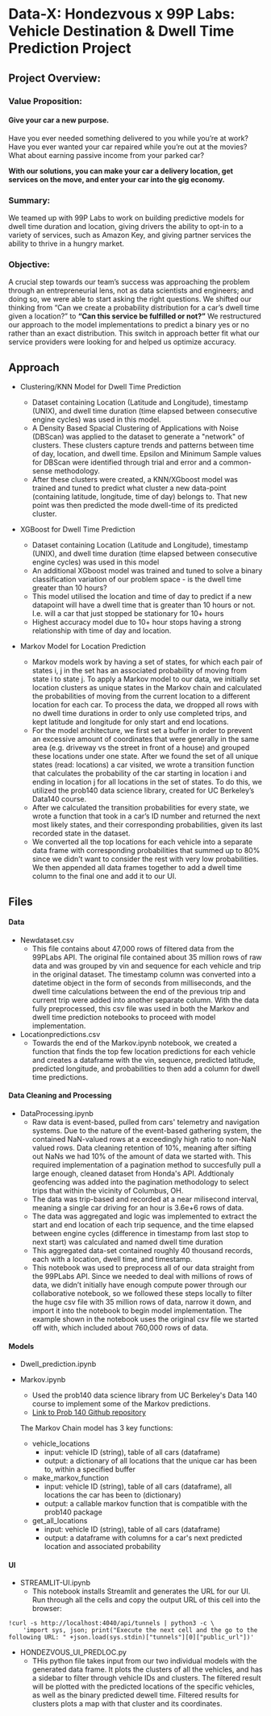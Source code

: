 # Data-X: Hondezvous x 99P Labs: Vehicle Destination & Dwell Time Prediction Project

## Project Overview:
### Value Proposition:
#### Give your car a new purpose.

Have you ever needed something delivered to you while you’re at work? Have you ever wanted your car repaired while you’re out at the movies? What about earning passive income from your parked car?

**With our solutions, you can make your car a delivery location,  get services on the move, and enter your car into the gig economy.**
### Summary:
We teamed up with 99P Labs to work on building predictive models for dwell time duration and location, giving drivers the ability to opt-in to a variety of services, such as Amazon Key, and giving partner services the ability to thrive in a hungry market.

### Objective:
A crucial step towards our team’s success was approaching the problem through an entrepreneurial lens, not as data scientists and engineers; and doing so, we were able to start asking the right questions. We shifted our thinking from “Can we create a probability distribution for a car’s dwell time given a location?” to **“Can this service be fulfilled or not?”** We restructured our approach to the model implementations to predict a binary yes or no rather than an exact distribution. This switch in approach better fit what our service providers were looking for and helped us optimize accuracy.

## Approach
* Clustering/KNN Model for Dwell Time Prediction
  * Dataset containing Location (Latitude and Longitude), timestamp (UNIX), and dwell time duration (time elapsed between consecutive engine cycles) was used in this model.
  * A Density Based Spacial Clustering of Applications with Noise (DBScan) was applied to the dataset to generate a "network" of clusters. These clusters capture trends and patterns between time of day, location, and dwell time. Epsilon and Minimum Sample values for DBScan were identified through trial and error and a common-sense methodology.
  * After these clusters were created, a KNN/XGboost model was trained and tuned to predict what cluster a new data-point (containing latitude, longitude, time of day) belongs to. That new point was then predicted the mode dwell-time of its predicted cluster. 
* XGBoost for Dwell Time Prediction
  * Dataset containing Location (Latitude and Longitude), timestamp (UNIX), and dwell time duration (time elapsed between consecutive engine cycles) was used in this model 
  * An additional XGboost model was trained and tuned to solve a binary classification variation of our problem space - is the dwell time greater than 10 hours?
  * This model utilised the location and time of day to predict if a new datapoint will have a dwell time that is greater than 10 hours or not. I.e. will a car that just stopped be stationary for 10+ hours
  * Highest accuracy model due to 10+ hour stops having a strong relationship with time of day and location.


* Markov Model for Location Prediction
  * Markov models work by having a set of states, for which each pair of states i, j in the set has an associated probability of moving from state i to state j. To apply a Markov model to our data, we initially set location clusters as unique states in the Markov chain and calculated the probabilities of moving from the current location to a different location for each car. To process the data, we dropped all rows with no dwell time durations in order to only use completed trips, and kept latitude and longitude for only start and end locations.
  * For the model architecture, we first set a buffer in order to prevent an excessive amount of coordinates that were generally in the same area (e.g. driveway vs the street in front of a house) and grouped these locations under one state. After we found the set of all unique states (read: locations) a car visited, we wrote a transition function that calculates the probability of the car starting in location i and ending in location j for all locations in the set of states. To do this, we utilized the prob140 data science library, created for UC Berkeley’s Data140 course.
  * After we calculated the transition probabilities for every state, we wrote a function that took in a car’s ID number and returned the next most likely states, and their corresponding probabilities, given its last recorded state in the dataset.
  * We converted all the top locations for each vehicle into a separate data frame with corresponding probabilities that summed up to 80% since we didn’t want to consider the rest with very low probabilities. We then appended all data frames together to add a dwell time column to the final one and add it to our UI.


## Files
#### Data
* Newdataset.csv
   * This file contains about 47,000 rows of filtered data from the 99PLabs API. The original file contained about 35 million rows of raw data and was grouped by vin and sequence for each vehicle and trip in the original dataset. The timestamp column was converted into a datetime object in the form of seconds from milliseconds, and the dwell time calculations between the end of the previous trip and current trip were added into another separate column. With the data fully preprocessed, this csv file was used in both the Markov and dwell time prediction notebooks to proceed with model implementation.
* Locationpredictions.csv
   * Towards the end of the Markov.ipynb notebook, we created a function that finds the top few location predictions for each vehicle and creates a dataframe with the vin, sequence, predicted latitude, predicted longitude, and probabilities to then add a column for dwell time predictions.
#### Data Cleaning and Processing
* DataProcessing.ipynb
  * Raw data is event-based, pulled from cars' telemetry and navigation systems. Due to the nature of the event-based gathering system, the contained NaN-valued rows at a exceedingly high ratio to non-NaN valued rows. Data cleaning retention of 10%, meaning after sifting out NaNs we had 10% of the amount of data we started with. This required implementation of a pagination method to succesfully pull a large enough, cleaned dataset from Honda's API. Addtionaly geofencing was added into the pagination methodology to select trips that within the vicinity of Columbus, OH.
  * The data was trip-based and recorded at a near milisecond interval, meaning a single car driving for an hour is 3.6e+6 rows of data. 
  * The data was aggregated and logic was implemented to extract the start and end location of each trip sequence, and the time elapsed between engine cycles (difference in timestamp from last stop to next start) was calculated and named dwell time duration
  * This aggregated data-set contained roughly 40 thousand records, each with a location, dwell time, and timestamp.
  * This notebook was used to preprocess all of our data straight from the 99PLabs API. Since we needed to deal with millions of rows of data, we didn’t initially have enough compute power through our collaborative notebook, so we followed these steps locally to filter the huge csv file with 35 million rows of data, narrow it down, and import it into the notebook to begin model implementation. The example shown in the notebook uses the original csv file we started off with, which included about 760,000 rows of data.


#### Models
* Dwell_prediction.ipynb

* Markov.ipynb
  * Used the prob140 data science library from UC Berkeley's Data 140 course to implement some of the Markov predictions.
  * [Link to Prob 140 Github repository](https://github.com/prob140/prob140)
 
  The Markov Chain model has 3 key functions:
   * vehicle_locations
      * input: vehicle ID (string), table of all cars (dataframe)
      * output: a dictionary of all locations that the unique car has been to, within a specified buffer
   * make_markov_function
      * input: vehicle ID (string), table of all cars (dataframe), all locations the car has been to (dictionary)
      * output: a callable markov function that is compatible with the prob140 package
   * get_all_locations
      * input: vehicle ID (string), table of all cars (dataframe)
      * output: a dataframe with columns for a car's next predicted location and associated probability

 #### UI

* STREAMLIT-UI.ipynb
  * This notebook installs Streamlit and generates the URL for our UI. Run through all the cells and copy the output URL of this cell into the browser:
```python:
!curl -s http://localhost:4040/api/tunnels | python3 -c \
    'import sys, json; print("Execute the next cell and the go to the following URL: " +json.load(sys.stdin)["tunnels"][0]["public_url"])'
```
* HONDEZVOUS_UI_PREDLOC.py
  * THis python file takes input from our two individual models with the generated data frame. It plots the clusters of all the vehicles, and has a sidebar to filter through vehicle IDs and clusters. The filtered result will be plotted with the predicted locations of the specific vehicles, as well as the binary predicted dewell time. Filtered results for clusters plots a map with that cluster and its coordinates.
  
